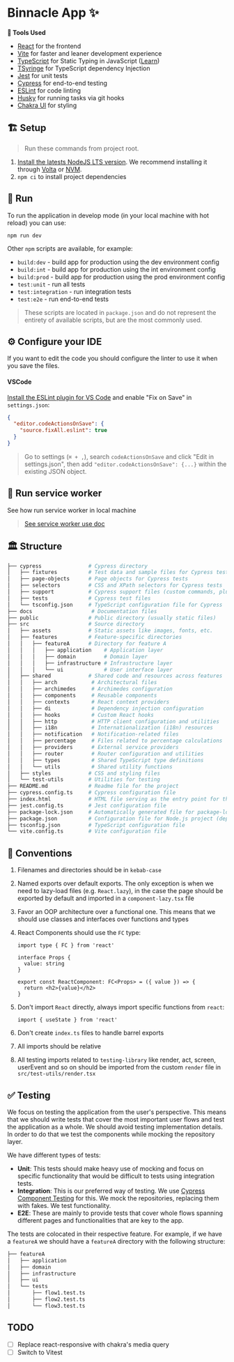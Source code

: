 # Binnacle App ✨

**🧰 Tools Used**

- [React](https://reactjs.org/) for the frontend
- [Vite](https://vitejs.dev/) for faster and leaner development experience
- [TypeScript](http://www.typescriptlang.org) for Static Typing in JavaScript ([Learn](http://www.typescriptlang.org/docs/handbook/basic-types.html))
- [TSyringe](https://www.npmjs.com/package/tsyringe) for TypeScript dependency Injection
- [Jest](https://jestjs.io) for unit tests
- [Cypress](https://www.cypress.io) for end-to-end testing
- [ESLint](https://eslint.org) for code linting
- [Husky](https://github.com/typicode/husky/tree/master) for running tasks via git hooks
- [Chakra UI](https://chakra-ui.com/) for styling

## 🏗 Setup

> Run these commands from project root.

1. [Install the latests NodeJS LTS version](https://nodejs.org/en). We recommend installing it through [Volta](https://volta.sh/) or [NVM](https://github.com/creationix/nvm#installation-and-update).
2. `npm ci` to install project dependencies

## 👟 Run

To run the application in develop mode (in your local machine with hot reload) you can use:

```shell
npm run dev
```

Other `npm` scripts are available, for example:

- `build:dev` - build app for production using the dev environment config
- `build:int` - build app for production using the int environment config
- `build:prod` - build app for production using the prod environment config
- `test:unit` - run all tests
- `test:integration` - run integration tests
- `test:e2e` - run end-to-end tests

> These scripts are located in `package.json` and do not represent the entirety of available scripts, but are the most commonly used.

## ⚙️ Configure your IDE

If you want to edit the code you should configure the linter to use it when you save the files.

#### VSCode

[Install the ESLint plugin for VS Code](https://marketplace.visualstudio.com/items?itemName=dbaeumer.vscode-eslint) and enable "Fix on Save" in `settings.json`:

```json
{
  "editor.codeActionsOnSave": {
    "source.fixAll.eslint": true
  }
}
```

> Go to settings (`⌘ + ,`), search `codeActionsOnSave` and click "Edit in settings.json", then add `"editor.codeActionsOnSave": {...}` within the existing JSON object.

## 👷 Run service worker

See how run service worker in local machine

> [See service worker use doc](docs/SERVICE_WORKER.md)

## 🏛 Structure

```bash
├── cypress               # Cypress directory
│   ├── fixtures          # Test data and sample files for Cypress tests
│   ├── page-objects      # Page objects for Cypress tests
│   ├── selectors         # CSS and XPath selectors for Cypress tests
│   ├── support           # Cypress support files (custom commands, plugins, etc.)
│   ├── tests             # Cypress test files
│   └── tsconfig.json     # TypeScript configuration file for Cypress
├── docs                   # Documentation files
├── public                # Public directory (usually static files)
├── src                   # Source directory
│   ├── assets            # Static assets like images, fonts, etc.
│   ├── features          # Feature-specific directories
│   │   ├── featureA      # Directory for feature A
│   │   │   ├── application    # Application layer
│   │   │   ├── domain         # Domain layer
│   │   │   ├── infrastructure # Infrastructure layer
│   │   │   └── ui             # User interface layer
│   ├── shared            # Shared code and resources across features
│   │   ├── arch           # Architectural files
│   │   ├── archimedes     # Archimedes configuration
│   │   ├── components     # Reusable components
│   │   ├── contexts       # React context providers
│   │   ├── di             # Dependency injection configuration
│   │   ├── hooks          # Custom React hooks
│   │   ├── http           # HTTP client configuration and utilities
│   │   ├── i18n           # Internationalization (i18n) resources
│   │   ├── notification   # Notification-related files
│   │   ├── percentage     # Files related to percentage calculations
│   │   ├── providers      # External service providers
│   │   ├── router         # Router configuration and utilities
│   │   ├── types          # Shared TypeScript type definitions
│   │   └── utils          # Shared utility functions
│   ├── styles            # CSS and styling files
│   └── test-utils        # Utilities for testing
├── README.md             # Readme file for the project
├── cypress.config.ts     # Cypress configuration file
├── index.html            # HTML file serving as the entry point for the application
├── jest.config.ts        # Jest configuration file
├── package-lock.json     # Automatically generated file for package-lock information
├── package.json          # Configuration file for Node.js project (dependencies, scripts, etc.)
├── tsconfig.json         # TypeScript configuration file
└── vite.config.ts        # Vite configuration file
```

## 🤝 Conventions

1. Filenames and directories should be in `kebab-case`
2. Named exports over default exports. The only exception is when we need to lazy-load files (e.g. `React.lazy`), in the case the page should be exported by default and imported in a `component-lazy.tsx` file
3. Favor an OOP architecture over a functional one. This means that we should use classes and interfaces over functions and types
4. React Components should use the `FC` type:

   ```tsx
   import type { FC } from 'react'

   interface Props {
     value: string
   }

   export const ReactComponent: FC<Props> = ({ value }) => {
     return <h2>{value}</h2>
   }
   ```

5. Don't import `React` directly, always import specific functions from `react`:

   ```tsx
   import { useState } from 'react'
   ```

6. Don't create `index.ts` files to handle barrel exports
7. All imports should be relative
8. All testing imports related to `testing-library` like render, act, screen, userEvent and so on should be imported from the custom `render` file in `src/test-utils/render.tsx`

## ✅ Testing

We focus on testing the application from the user's perspective. This means that we should write tests that cover the most important user flows and test the application as a whole. We should avoid testing implementation details. In order to do that we test the components while mocking the repository layer.

We have different types of tests:

- **Unit**: This tests should make heavy use of mocking and focus on specific functionality that would be difficult to tests using integration tests.
- **Integration**: This is our preferred way of testing. We use [Cypress Component Testing](https://docs.cypress.io/guides/component-testing/overview) for this. We mock the repositories, replacing them with fakes. We test functionality.
- **E2E**: These are mainly to provide tests that cover whole flows spanning different pages and functionalities that are key to the app.

The tests are colocated in their respective feature. For example, if we have a `featureA` we should have a `featureA` directory with the following structure:

```bash
├── featureA
│   ├── application
│   ├── domain
│   ├── infrastructure
│   ├── ui
│   └── tests
│       ├── flow1.test.ts
│       ├── flow2.test.ts
│       └── flow3.test.ts
```

## TODO

- [ ] Replace react-responsive with chakra's media query
- [ ] Switch to Vitest
